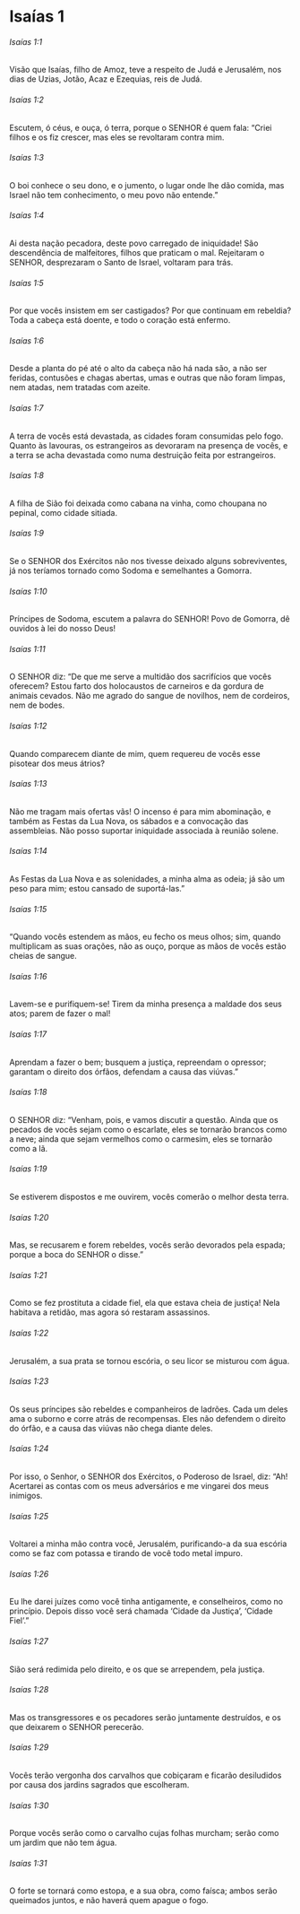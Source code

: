 # Isaías 1

###### Isaías 1:1

Visão que Isaías, filho de Amoz, teve a respeito de Judá e Jerusalém, nos dias de Uzias, Jotão, Acaz e Ezequias, reis de Judá.

###### Isaías 1:2

Escutem, ó céus, e ouça, ó terra, porque o SENHOR é quem fala: “Criei filhos e os fiz crescer, mas eles se revoltaram contra mim.

###### Isaías 1:3

O boi conhece o seu dono, e o jumento, o lugar onde lhe dão comida, mas Israel não tem conhecimento, o meu povo não entende.”

###### Isaías 1:4

Ai desta nação pecadora, deste povo carregado de iniquidade! São descendência de malfeitores, filhos que praticam o mal. Rejeitaram o SENHOR, desprezaram o Santo de Israel, voltaram para trás.

###### Isaías 1:5

Por que vocês insistem em ser castigados? Por que continuam em rebeldia? Toda a cabeça está doente, e todo o coração está enfermo.

###### Isaías 1:6

Desde a planta do pé até o alto da cabeça não há nada são, a não ser feridas, contusões e chagas abertas, umas e outras que não foram limpas, nem atadas, nem tratadas com azeite.

###### Isaías 1:7

A terra de vocês está devastada, as cidades foram consumidas pelo fogo. Quanto às lavouras, os estrangeiros as devoraram na presença de vocês, e a terra se acha devastada como numa destruição feita por estrangeiros.

###### Isaías 1:8

A filha de Sião foi deixada como cabana na vinha, como choupana no pepinal, como cidade sitiada.

###### Isaías 1:9

Se o SENHOR dos Exércitos não nos tivesse deixado alguns sobreviventes, já nos teríamos tornado como Sodoma e semelhantes a Gomorra.

###### Isaías 1:10

Príncipes de Sodoma, escutem a palavra do SENHOR! Povo de Gomorra, dê ouvidos à lei do nosso Deus!

###### Isaías 1:11

O SENHOR diz: “De que me serve a multidão dos sacrifícios que vocês oferecem? Estou farto dos holocaustos de carneiros e da gordura de animais cevados. Não me agrado do sangue de novilhos, nem de cordeiros, nem de bodes.

###### Isaías 1:12

Quando comparecem diante de mim, quem requereu de vocês esse pisotear dos meus átrios?

###### Isaías 1:13

Não me tragam mais ofertas vãs! O incenso é para mim abominação, e também as Festas da Lua Nova, os sábados e a convocação das assembleias. Não posso suportar iniquidade associada à reunião solene.

###### Isaías 1:14

As Festas da Lua Nova e as solenidades, a minha alma as odeia; já são um peso para mim; estou cansado de suportá-las.”

###### Isaías 1:15

“Quando vocês estendem as mãos, eu fecho os meus olhos; sim, quando multiplicam as suas orações, não as ouço, porque as mãos de vocês estão cheias de sangue.

###### Isaías 1:16

Lavem-se e purifiquem-se! Tirem da minha presença a maldade dos seus atos; parem de fazer o mal!

###### Isaías 1:17

Aprendam a fazer o bem; busquem a justiça, repreendam o opressor; garantam o direito dos órfãos, defendam a causa das viúvas.”

###### Isaías 1:18

O SENHOR diz: “Venham, pois, e vamos discutir a questão. Ainda que os pecados de vocês sejam como o escarlate, eles se tornarão brancos como a neve; ainda que sejam vermelhos como o carmesim, eles se tornarão como a lã.

###### Isaías 1:19

Se estiverem dispostos e me ouvirem, vocês comerão o melhor desta terra.

###### Isaías 1:20

Mas, se recusarem e forem rebeldes, vocês serão devorados pela espada; porque a boca do SENHOR o disse.”

###### Isaías 1:21

Como se fez prostituta a cidade fiel, ela que estava cheia de justiça! Nela habitava a retidão, mas agora só restaram assassinos.

###### Isaías 1:22

Jerusalém, a sua prata se tornou escória, o seu licor se misturou com água.

###### Isaías 1:23

Os seus príncipes são rebeldes e companheiros de ladrões. Cada um deles ama o suborno e corre atrás de recompensas. Eles não defendem o direito do órfão, e a causa das viúvas não chega diante deles.

###### Isaías 1:24

Por isso, o Senhor, o SENHOR dos Exércitos, o Poderoso de Israel, diz: “Ah! Acertarei as contas com os meus adversários e me vingarei dos meus inimigos.

###### Isaías 1:25

Voltarei a minha mão contra você, Jerusalém, purificando-a da sua escória como se faz com potassa e tirando de você todo metal impuro.

###### Isaías 1:26

Eu lhe darei juízes como você tinha antigamente, e conselheiros, como no princípio. Depois disso você será chamada ‘Cidade da Justiça’, ‘Cidade Fiel’.”

###### Isaías 1:27

Sião será redimida pelo direito, e os que se arrependem, pela justiça.

###### Isaías 1:28

Mas os transgressores e os pecadores serão juntamente destruídos, e os que deixarem o SENHOR perecerão.

###### Isaías 1:29

Vocês terão vergonha dos carvalhos que cobiçaram e ficarão desiludidos por causa dos jardins sagrados que escolheram.

###### Isaías 1:30

Porque vocês serão como o carvalho cujas folhas murcham; serão como um jardim que não tem água.

###### Isaías 1:31

O forte se tornará como estopa, e a sua obra, como faísca; ambos serão queimados juntos, e não haverá quem apague o fogo.

